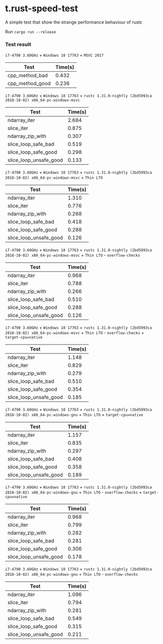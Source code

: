 # t.rust-speed-test
A simple test that show the strange performance behaviour of rustc

Run `cargo run --release`

### Test result

`i7-4790 3.60GHz` + `Windows 10 17763` + `MSVC 2017`

|          Test          | Time(s) |
|------------------------|---------|
|     cpp_method_bad     |  0.432  |
|    cpp_method_good     |  0.236  |

`i7-4790 3.60GHz` + `Windows 10 17763` + `rustc 1.31.0-nightly (2bd5993ca 2018-10-02) x86_64-pc-windows-msvc`

|          Test          | Time(s) |
|------------------------|---------|
|      ndarray_iter      |  2.684  |
|       slice_iter       |  0.875  |
|    ndarray_zip_with    |  0.307  |
|   slice_loop_safe_bad  |  0.519  |
|  slice_loop_safe_good  |  0.298  |
| slice_loop_unsafe_good |  0.133  |

`i7-4790 3.60GHz` + `Windows 10 17763` + `rustc 1.31.0-nightly (2bd5993ca 2018-10-02) x86_64-pc-windows-msvc` + `Thin LTO`

|          Test          | Time(s) |
|------------------------|---------|
|      ndarray_iter      |  1.310  |
|       slice_iter       |  0.776  |
|    ndarray_zip_with    |  0.268  |
|   slice_loop_safe_bad  |  0.418  |
|  slice_loop_safe_good  |  0.288  |
| slice_loop_unsafe_good |  0.126  |

`i7-4790 3.60GHz` + `Windows 10 17763` + `rustc 1.31.0-nightly (2bd5993ca 2018-10-02) x86_64-pc-windows-msvc` + `Thin LTO` - `overflow-checks`

|          Test          | Time(s) |
|------------------------|---------|
|      ndarray_iter      |  0.968  |
|       slice_iter       |  0.788  |
|    ndarray_zip_with    |  0.266  |
|   slice_loop_safe_bad  |  0.510  |
|  slice_loop_safe_good  |  0.288  |
| slice_loop_unsafe_good |  0.126  |

`i7-4790 3.60GHz` + `Windows 10 17763` + `rustc 1.31.0-nightly (2bd5993ca 2018-10-02) x86_64-pc-windows-msvc` + `Thin LTO` - `overflow-checks` + `target-cpu=native`

|          Test          | Time(s) |
|------------------------|---------|
|      ndarray_iter      |  1.148  |
|       slice_iter       |  0.829  |
|    ndarray_zip_with    |  0.279  |
|   slice_loop_safe_bad  |  0.510  |
|  slice_loop_safe_good  |  0.354  |
| slice_loop_unsafe_good |  0.185  |

`i7-4790 3.60GHz` + `Windows 10 17763` + `rustc 1.31.0-nightly (2bd5993ca 2018-10-02) x86_64-pc-windows-gnu` + `Thin LTO` + `target-cpu=native`

|          Test          | Time(s) |
|------------------------|---------|
|      ndarray_iter      |  1.157  |
|       slice_iter       |  0.835  |
|    ndarray_zip_with    |  0.297  |
|   slice_loop_safe_bad  |  0.408  |
|  slice_loop_safe_good  |  0.358  |
| slice_loop_unsafe_good |  0.189  |

`i7-4790 3.60GHz` + `Windows 10 17763` + `rustc 1.31.0-nightly (2bd5993ca 2018-10-02) x86_64-pc-windows-gnu` + `Thin LTO` - `overflow-checks` + `target-cpu=native`

|          Test          | Time(s) |
|------------------------|---------|
|      ndarray_iter      |  0.968  |
|       slice_iter       |  0.799  |
|    ndarray_zip_with    |  0.282  |
|   slice_loop_safe_bad  |  0.281  |
|  slice_loop_safe_good  |  0.306  |
| slice_loop_unsafe_good |  0.178  |

`i7-4790 3.60GHz` + `Windows 10 17763` + `rustc 1.31.0-nightly (2bd5993ca 2018-10-02) x86_64-pc-windows-gnu` + `Thin LTO` - `overflow-checks`

|          Test          | Time(s) |
|------------------------|---------|
|      ndarray_iter      |  1.096  |
|       slice_iter       |  0.794  |
|    ndarray_zip_with    |  0.281  |
|   slice_loop_safe_bad  |  0.549  |
|  slice_loop_safe_good  |  0.315  |
| slice_loop_unsafe_good |  0.211  |
